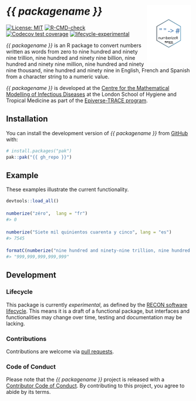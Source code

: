 
<!-- README.md is generated from README.Rmd. Please edit that file. -->

<!-- The code to render this README is stored in .github/workflows/render-readme.yaml -->

<!-- Variables marked with double curly braces will be transformed beforehand: -->

<!-- `packagename` is extracted from the DESCRIPTION file -->

<!-- `gh_repo` is extracted via a special environment variable in GitHub Actions -->

# *{{ packagename }}* <img src="man/figures/logo.svg" align="right" width="120" />

<!-- badges: start -->

[![License:
MIT](https://img.shields.io/badge/License-MIT-yellow.svg)](https://opensource.org/license/mit/)
[![R-CMD-check](https://github.com/%7B%7B%20gh_repo%20%7D%7D/actions/workflows/R-CMD-check.yaml/badge.svg)](https://github.com/%7B%7B%20gh_repo%20%7D%7D/actions/workflows/R-CMD-check.yaml)
[![Codecov test
coverage](https://codecov.io/gh/%7B%7B%20gh_repo%20%7D%7D/branch/main/graph/badge.svg)](https://app.codecov.io/gh/%7B%7B%20gh_repo%20%7D%7D?branch=main)
[![lifecycle-experimental](https://www.reconverse.org/images/badge-experimental.svg)](https://www.reconverse.org/lifecycle.html#experimental)
<!-- badges: end -->

*{{ packagename }}* is an R package to convert numbers written as words
from zero to nine hundred and ninety nine trillion, nine hundred and
ninety nine billion, nine hundred and ninety nine million, nine hundred
and ninety nine thousand, nine hundred and ninety nine in English,
French and Spanish from a character string to a numeric value.

<!-- This sentence is optional and can be removed -->

*{{ packagename }}* is developed at the [Centre for the Mathematical
Modelling of Infectious
Diseases](https://www.lshtm.ac.uk/research/centres/centre-mathematical-modelling-infectious-diseases)
at the London School of Hygiene and Tropical Medicine as part of the
[Epiverse-TRACE program](https://data.org/initiatives/epiverse/).

## Installation

You can install the development version of *{{ packagename }}* from
[GitHub](https://github.com/) with:

``` r
# install.packages("pak")
pak::pak("{{ gh_repo }}")
```

## Example

These examples illustrate the current functionality.

``` r
devtools::load_all()

numberize("zéro",  lang = "fr")
#> 0
    
numberize("Siete mil quinientos cuarenta y cinco", lang = "es")
#> 7545

formatC(numberize("nine hundred and ninety-nine trillion, nine hundred and ninety-nine billion, nine hundred and ninety-nine million, nine hundred and ninety-nine thousand, nine hundred and ninety-nine"), big.mark = ",", format = "fg")
#> "999,999,999,999,999"
```

## Development

### Lifecycle

This package is currently *experimental*, as defined by the [RECON
software lifecycle](https://www.reconverse.org/lifecycle.html). This
means it is a draft of a functional package, but interfaces and
functionalities may change over time, testing and documentation may be
lacking.

### Contributions

Contributions are welcome via [pull
requests](https://github.com/%7B%7B%20gh_repo%20%7D%7D/pulls).

### Code of Conduct

Please note that the *{{ packagename }}* project is released with a
[Contributor Code of
Conduct](https://github.com/epiverse-trace/.github/blob/main/CODE_OF_CONDUCT.md).
By contributing to this project, you agree to abide by its terms.
